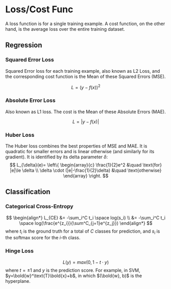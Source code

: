 # Loss/Cost Func

A loss function is for a single training example. A cost function, on the other hand, is the average loss over the entire training dataset. 

## Regression

### Squared Error Loss

Squared Error loss for each training example, also known as L2 Loss, and the corresponding cost function is the Mean of these Squared Errors (MSE).

$$
L = (y - f(x))^2
$$

### Absolute Error Loss

Also known as L1 loss. The cost is the Mean of these Absolute Errors (MAE).

$$
L = | y - f(x) |
$$

### Huber Loss

The Huber loss combines the best properties of MSE and MAE. It is quadratic for smaller errors and is linear otherwise (and similarly for its gradient). It is identified by its delta parameter $\delta$:
$$
L_{\delta}(e)=
\left\{
    \begin{array}{c}
        \frac{1}{2}e^2 &\quad \text{for} |e|\le \delta
        \\
        \delta \cdot (|e|-\frac{1}{2}\delta) &\quad \text{otherwise}
    \end{array}
\right.
$$

## Classification

### Categorical Cross-Entropy

$$
\begin{align*}
L_{CE}
&=
-\sum_i^C t_i \space log(s_i)
\\ &=
-\sum_i^C t_i \space log(\frac{e^{z_i}}{\sum^C_{j=1}e^{z_j}})
\end{align*}
$$
where $t_i$ is the ground truth for a total of $C$ classes for prediction, and $s_i$ is the softmax score for the $i$-th class.

### Hinge Loss

$$
L(y)=
max(0, 1-t \cdot y)
$$
where $t=\pm 1$ and $y$ is the prediction score. For example, in SVM, $y=\bold{w}^\text{T}\bold{x}+b$, in which $(\bold{w}, b)$ is the hyperplane.